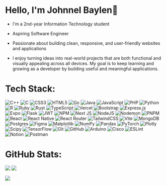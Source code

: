 #  Hello, I'm Johnnel Baylen👋

- I'm a 2nd-year Information Technology student  
- Aspiring Software Engineer  
- Passionate about building clean, responsive, and user-friendly websites and applications  

- I enjoy turning ideas into real-world projects that are both functional and visually appealing across all devices. My goal is to keep learning and growing as a developer by building useful and meaningful applications.

# Tech Stack:

 ![C++](https://img.shields.io/badge/c++-%2300599C.svg?style=for-the-badge&logo=c%2B%2B&logoColor=white) 
 ![C](https://img.shields.io/badge/c-%2300599C.svg?style=for-the-badge&logo=c&logoColor=white) 
 ![CSS3](https://img.shields.io/badge/css3-%231572B6.svg?style=for-the-badge&logo=css3&logoColor=white) 
 ![HTML5](https://img.shields.io/badge/html5-%23E34F26.svg?style=for-the-badge&logo=html5&logoColor=white) 
 ![Go](https://img.shields.io/badge/go-%2300ADD8.svg?style=for-the-badge&logo=go&logoColor=white) 
 ![Java](https://img.shields.io/badge/java-%23ED8B00.svg?style=for-the-badge&logo=openjdk&logoColor=white) 
 ![JavaScript](https://img.shields.io/badge/javascript-%23323330.svg?style=for-the-badge&logo=javascript&logoColor=%23F7DF1E) 
 ![PHP](https://img.shields.io/badge/php-%23777BB4.svg?style=for-the-badge&logo=php&logoColor=white) 
 ![Python](https://img.shields.io/badge/python-3670A0?style=for-the-badge&logo=python&logoColor=ffdd54) 
 ![R](https://img.shields.io/badge/r-%23276DC3.svg?style=for-the-badge&logo=r&logoColor=white) 
 ![Ruby](https://img.shields.io/badge/ruby-%23CC342D.svg?style=for-the-badge&logo=ruby&logoColor=white) 
 ![Rust](https://img.shields.io/badge/rust-%23000000.svg?style=for-the-badge&logo=rust&logoColor=white) 
 ![TypeScript](https://img.shields.io/badge/typescript-%23007ACC.svg?style=for-the-badge&logo=typescript&logoColor=white) 
 ![Vercel](https://img.shields.io/badge/vercel-%23000000.svg?style=for-the-badge&logo=vercel&logoColor=white) 
 ![Bootstrap](https://img.shields.io/badge/bootstrap-%238511FA.svg?style=for-the-badge&logo=bootstrap&logoColor=white) 
 ![Express.js](https://img.shields.io/badge/express.js-%23404d59.svg?style=for-the-badge&logo=express&logoColor=%2361DAFB) 
 ![Expo](https://img.shields.io/badge/expo-1C1E24?style=for-the-badge&logo=expo&logoColor=#D04A37) 
 ![Flask](https://img.shields.io/badge/flask-%23000.svg?style=for-the-badge&logo=flask&logoColor=white) 
 ![JWT](https://img.shields.io/badge/JWT-black?style=for-the-badge&logo=JSON%20web%20tokens) 
 ![NPM](https://img.shields.io/badge/NPM-%23CB3837.svg?style=for-the-badge&logo=npm&logoColor=white) 
 ![Next JS](https://img.shields.io/badge/Next-black?style=for-the-badge&logo=next.js&logoColor=white) ![NodeJS](https://img.shields.io/badge/node.js-6DA55F?style=for-the-badge&logo=node.js&logoColor=white) ![Nodemon](https://img.shields.io/badge/NODEMON-%23323330.svg?style=for-the-badge&logo=nodemon&logoColor=%BBDEAD) ![PNPM](https://img.shields.io/badge/pnpm-%234a4a4a.svg?style=for-the-badge&logo=pnpm&logoColor=f69220) ![React](https://img.shields.io/badge/react-%2320232a.svg?style=for-the-badge&logo=react&logoColor=%2361DAFB) ![React Native](https://img.shields.io/badge/react_native-%2320232a.svg?style=for-the-badge&logo=react&logoColor=%2361DAFB) ![React Router](https://img.shields.io/badge/React_Router-CA4245?style=for-the-badge&logo=react-router&logoColor=white) ![TailwindCSS](https://img.shields.io/badge/tailwindcss-%2338B2AC.svg?style=for-the-badge&logo=tailwind-css&logoColor=white) ![Vite](https://img.shields.io/badge/vite-%23646CFF.svg?style=for-the-badge&logo=vite&logoColor=white) ![MongoDB](https://img.shields.io/badge/MongoDB-%234ea94b.svg?style=for-the-badge&logo=mongodb&logoColor=white) ![Postgres](https://img.shields.io/badge/postgres-%23316192.svg?style=for-the-badge&logo=postgresql&logoColor=white) ![Figma](https://img.shields.io/badge/figma-%23F24E1E.svg?style=for-the-badge&logo=figma&logoColor=white) ![Matplotlib](https://img.shields.io/badge/Matplotlib-%23ffffff.svg?style=for-the-badge&logo=Matplotlib&logoColor=black) ![NumPy](https://img.shields.io/badge/numpy-%23013243.svg?style=for-the-badge&logo=numpy&logoColor=white) ![Pandas](https://img.shields.io/badge/pandas-%23150458.svg?style=for-the-badge&logo=pandas&logoColor=white) ![PyTorch](https://img.shields.io/badge/PyTorch-%23EE4C2C.svg?style=for-the-badge&logo=PyTorch&logoColor=white) ![Plotly](https://img.shields.io/badge/Plotly-%233F4F75.svg?style=for-the-badge&logo=plotly&logoColor=white) ![Scipy](https://img.shields.io/badge/SciPy-%230C55A5.svg?style=for-the-badge&logo=scipy&logoColor=%white) ![TensorFlow](https://img.shields.io/badge/TensorFlow-%23FF6F00.svg?style=for-the-badge&logo=TensorFlow&logoColor=white) ![Git](https://img.shields.io/badge/git-%23F05033.svg?style=for-the-badge&logo=git&logoColor=white) ![GitHub](https://img.shields.io/badge/github-%23121011.svg?style=for-the-badge&logo=github&logoColor=white) ![Arduino](https://img.shields.io/badge/-Arduino-00979D?style=for-the-badge&logo=Arduino&logoColor=white) ![Cisco](https://img.shields.io/badge/cisco-%23049fd9.svg?style=for-the-badge&logo=cisco&logoColor=black) ![ESLint](https://img.shields.io/badge/ESLint-4B3263?style=for-the-badge&logo=eslint&logoColor=white) ![Notion](https://img.shields.io/badge/Notion-%23000000.svg?style=for-the-badge&logo=notion&logoColor=white) ![Postman](https://img.shields.io/badge/Postman-FF6C37?style=for-the-badge&logo=postman&logoColor=white)

# GitHub Stats:
![](https://github-readme-stats.vercel.app/api?username=johnnelbaylen&theme=dark&hide_border=false&include_all_commits=false&count_private=false)
![](https://github-readme-stats.vercel.app/api/top-langs/?username=johnnelbaylen&theme=dark&hide_border=false&include_all_commits=false&count_private=false&layout=compact) <br/>

![](https://nirzak-streak-stats.vercel.app/?user=johnnelbaylen&theme=dark&hide_border=false)<br/>



